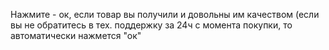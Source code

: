 Нажмите - ок, если товар вы получили и довольны им качеством (если вы не обратитесь в тех. поддержку за 24ч с момента покупки, то автоматически нажмется "ок"